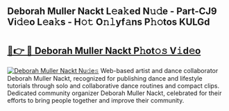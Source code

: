## Deborah Muller Nackt L𝚎a𝚔ed N𝚞𝚍e - Part-CJ9 Vi𝚍𝚎o L𝚎a𝚔s - H𝚘𝚝 O𝚗𝚕yf𝚊ns P𝚑𝚘tos KULGd

# <h2><a href="http://kf4g3h.oniu.top/?m=Deborah+Muller+Nackt">🔗👉 🔴 Deborah Muller Nackt P𝚑ot𝚘𝚜 V𝚒d𝚎o</a></h2>

[![Deborah Muller Nackt Nu𝚍e𝚜](https://i.imgur.com/0qMVB7G.gif)](http://kf4g3h.oniu.top/?m=Deborah+Muller+Nackt)
Web-based artist and dance collaborator Deborah Muller Nackt, recognized for publishing dance and lifestyle tutorials through solo and collaborative dance routines and compact clips. Dedicated community organizer Deborah Muller Nackt, celebrated for their efforts to bring people together and improve their community.  

